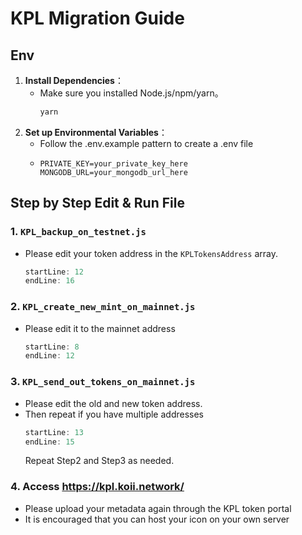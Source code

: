 # KPL Migration Guide

## Env

1. **Install Dependencies**：
   - Make sure you installed Node.js/npm/yarn。
     ```bash
     yarn
     ```
2. **Set up Environmental Variables**：
   - Follow the .env.example pattern to create a .env file
   - ```
     PRIVATE_KEY=your_private_key_here
     MONGODB_URL=your_mongodb_url_here
     ```

## Step by Step Edit & Run File

### 1. `KPL_backup_on_testnet.js`

- Please edit your token address in the `KPLTokensAddress` array.
  ```javascript:KPL_backup_on_testnet.js
  startLine: 12
  endLine: 16
  ```

### 2. `KPL_create_new_mint_on_mainnet.js`

- Please edit it to the mainnet address
  ```javascript:KPL_create_new_mint_on_mainnet.js
  startLine: 8
  endLine: 12
  ```

### 3. `KPL_send_out_tokens_on_mainnet.js`

- Please edit the old and new token address.
- Then repeat if you have multiple addresses
  ```javascript:KPL_send_out_tokens_on_mainnet.js
  startLine: 13
  endLine: 15
  ```
  Repeat Step2 and Step3 as needed.
### 4. Access https://kpl.koii.network/
- Please upload your metadata again through the KPL token portal
- It is encouraged that you can host your icon on your own server
